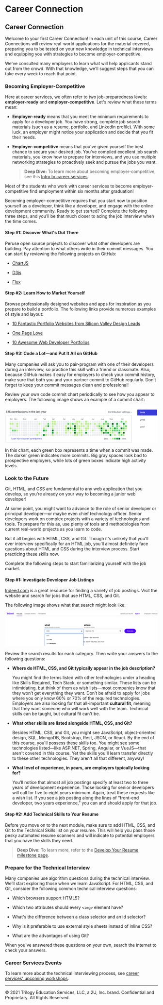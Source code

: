 # Career Connection

## Career Connection

Welcome to your first Career Connection! In each unit of this course, Career Connections will review real-world applications for the material covered, preparing you to be tested on your new knowledge in technical interviews and equipping you with strategies to become employer-competitive.

We've consulted many employers to learn what will help applicants stand out from the crowd. With that knowledge, we'll suggest steps that you can take every week to reach that point.

### Becoming Employer-Competitive

Here at career services, we often refer to two job-preparedness levels: **employer-ready** and **employer-competitive**. Let's review what these terms mean:

- **Employer-ready** means that you meet the minimum requirements to apply for a developer job. You have strong, complete job search materials (such as a resume, portfolio, and LinkedIn profile). With some luck, an employer might notice your application and decide that you fit their needs.

- **Employer-competitive** means that you've given yourself the best chance to secure your desired job. You've compiled excellent job search materials, you know how to prepare for interviews, and you use multiple networking strategies to proactively seek and pursue the jobs you want.

  > **Deep Dive:** To learn more about becoming employer-competitive, see this [Intro to career services](https://careernetwork.2u.com/?utm_medium=Academics&utm_source=boot_camp/articles/2021/07/18/career-pathways-web-development/).

Most of the students who work with career services to become employer-competitive find employment within six months after graduation!

Becoming employer-competitive requires that you start now to position yourself as a developer, think like a developer, and engage with the online development community. Ready to get started? Complete the following three steps, and you’ll be that much closer to acing the job interview when the time comes.

#### Step #1: Discover What's Out There

Peruse open source projects to discover what other developers are building. Pay attention to what others write in their commit messages. You can start by reviewing the following projects on GitHub:

- [ChartJS](https://github.com/chartjs/Chart.js)

- [D3js](https://github.com/d3/d3)

- [Flux](https://github.com/facebook/flux)

#### Step #2: Learn How to Market Yourself

Browse professionally designed websites and apps for inspiration as you prepare to build a portfolio. The following links provide numerous examples of style and layout:

- [10 Fantastic Portfolio Websites from Silicon Valley Design Leads](https://medium.com/@bestfolios/10-fantastic-portfolio-websites-from-silicon-valley-design-leads-2d84b384dba6)

- [One Page Love](https://onepagelove.com/inspiration/portfolio)

- [10 Awesome Web Developer Portfolios](https://codeburst.io/10-awesome-web-developer-portfolios-d266b32e6154)

#### Step #3: Code a Lot&mdash;and Put It All on GitHub

Many companies will ask you to pair-program with one of their developers during an interview, so practice this skill with a friend or classmate. Also, because GitHub makes it easy for employers to check your commit history, make sure that both you and your partner commit to GitHub regularly. Don’t forget to keep your commit messages clean and professional!

Review your own code commit chart periodically to see how you appear to employers. The following image shows an example of a commit chart:

![A chart displays squares that represent days in each month, with boxes shaded green to indicate commit activity.](./assets/github.png)

In this chart, each green box represents a time when a commit was made. The darker green indicates more commits. Big gray spaces look bad to prospective employers, while lots of green boxes indicate high activity levels.

### Look to the Future

Git, HTML, and CSS are fundamental to any web application that you develop, so you’re already on your way to becoming a junior web developer!

At some point, you might want to advance to the role of senior developer or principal developer&mdash;or maybe even chief technology officer. Senior developers work on complex projects with a variety of technologies and tools. To prepare for this as, use plenty of tools and methodologies from current real-world projects as you learn to code.

But it all begins with HTML, CSS, and Git. Though it's unlikely that you'll ever interview specifically for an HTML job, you'll almost definitely face questions about HTML and CSS during the interview process. Start practicing these skills now.

Complete the following steps to start familiarizing yourself with the job market.

#### Step #1: Investigate Developer Job Listings

[Indeed.com](https://www.indeed.com/) is a great resource for finding a variety of job postings. Visit the website and search for jobs that use HTML, CSS, and Git.

The following image shows what that search might look like:

![On the Indeed search page, "html" has been entered in the search box labeled "what", with "Nashville, TN" entered under "where".](./assets/indeed.png)

Review the search results for each category. Then write your answers to the following questions:

- **Where do HTML, CSS, and Git typically appear in the job description?**

  You might find the terms listed with other technologies under a heading like Skills Required, Tech Stack, or something similar. These lists can be intimidating, but think of them as wish lists&mdash;most companies know that they won’t get everything they want. Don’t be afraid to apply for jobs where you only know 60% or 70% of the required technologies. Employers are also looking for that all-important **cultural fit**, meaning that they want someone who will work well with the team. Technical skills can be taught, but cultural fit can't be.

- **What other skills are listed alongside HTML, CSS, and Git?**

  Besides HTML, CSS, and Git, you might see JavaScript, object-oriented design, SQL, MongoDB, Bootstrap, Rest, JSON, or React. By the end of this course, you'll possess these skills too. You might see some technologies listed&mdash;like ASP.NET, Spring, Angular, or VueJS&mdash;that aren't covered in this course. Yet the skills you'll learn transfer directly to these other technologies. They aren't all that different, anyway!

- **What level of experience, in years, are employers typically looking for?**

  You’ll notice that almost all job postings specify at least two to three years of development experience. Those looking for senior developers will call for five to eight years minimum. Again, treat these requests like a wish list. If you see a job posting along the lines of “front-end developer, two years experience,” you can and should apply for that job.

#### Step #2: Add Technical Skills to Your Resume

Before you move on to the next module, make sure to add HTML, CSS, and Git to the Technical Skills list on your resume. This will help you pass those pesky automated resume scanners and will indicate to potential employers that you have the skills they need.

> **Deep Dive:** To learn more, refer to the [Develop Your Resume milestone page](https://mycareerspot.org/resume).

### Prepare for the Technical Interview

Many companies use algorithm questions during the technical interview. We’ll start exploring those when we learn JavaScript. For HTML, CSS, and Git, consider the following common technical interview questions:

- Which browsers support HTML5?

- Which two attributes should every `<img>` element have?

- What's the difference between a class selector and an id selector?

- Why is it preferable to use external style sheets instead of inline CSS?

- What are the advantages of using Git?

When you've answered these questions on your own, search the internet to check your answers.

### Career Services Events

To learn more about the technical interviewing process, see [career services' upcoming workshops](https://careernetwork.2u.com/?utm_medium=Academics&utm_source=boot_camp).

---

© 2021 Trilogy Education Services, LLC, a 2U, Inc. brand. Confidential and Proprietary. All Rights Reserved.
